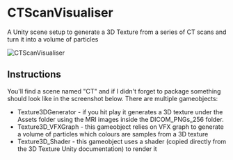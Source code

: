 # CTScanVisualiser
A Unity scene setup to generate a 3D Texture from a series of CT scans and turn it into a volume of particles

![CTScanVisualiser](https://user-images.githubusercontent.com/1048085/197761936-0833e41e-2d0f-4335-aa3f-a5eed0bdd02f.gif)

## Instructions
You'll find a scene named "CT" and if I didn't forget to package something should look like in the screenshot below.
There are multiple gameobjects:
* Texture3DGenerator - if you hit play it generates a 3D texture under the Assets folder using the MRI images inside the DICOM_PNGs_256 folder.
* Texture3D_VFXGraph - this gameobject relies on VFX graph to generate a volume of particles which colours are samples from a 3D texture
* Texture3D_Shader - this gameobject uses a shader (copied directly from the 3D Texture Unity documentation) to render it
